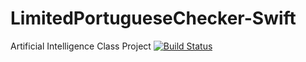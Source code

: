 # LimitedPortugueseChecker-Swift

Artificial Intelligence Class Project
[![Build Status](https://travis-ci.org/Zialus/LimitedPortugueseChecker-Swift.svg?branch=master)](https://travis-ci.org/Zialus/LimitedPortugueseChecker-Swift)
